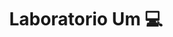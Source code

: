 <h1 align="center">Laboratorio Um 💻</h1>

<p align="center>Exercício apresentado à disciplina Linguagem de Programação.</p>
Programa desenvolvido em C com o intuito de averiguar se uma pessoa possui direito ao Seguro Desemprego.</p>
